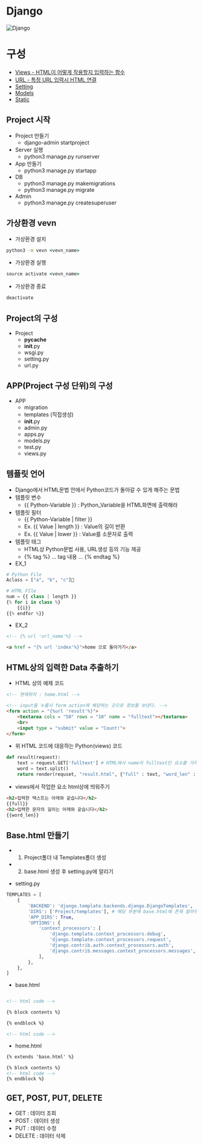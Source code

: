 # Django
![Django](./Django/Image/Django_Framework.png)

# 구성
- [Views - HTML이 어떻게 작용할지 입력하는 함수](./Django/Views/README.md)
- [URL - 특정 URL 입력시 HTML 연결](./Django/Urls/README.md)
- [Setting](./Django/Setting/README.md)
- [Models](./Django/Models/README.md)
- [Static](./Django/Static/README.md)

## Project 시작
- Project 만들기
    - django-admin startproject <project Name>
- Server 실행
    - python3 manage.py runserver <port Num>
- App 만들기
    - python3 manage.py startapp <app Name>
- DB
    - python3 manage.py makemigrations <app Name>
    - python3 manage.py migrate
- Admin
    - python3 manage.py createsuperuser


## 가상환경 vevn
- 가상환경 설치
```cmd
python3 -m vevn <vevn_name>
```
- 가상환경 실행
```cmd
source activate <vevn_name>
```
- 가상환경 종료
```cmd
deactivate
```

## Project의 구성
- Project
    - __pycache__
    - __init__.py
    - wsgi.py
    - setting.py
    - url.py

## APP(Project 구성 단위)의 구성
- APP
    - migration
    - templates (직접생성)
    - __init__.py
    - admin.py
    - apps.py
    - models.py
    - test.py
    - views.py

## 템플릿 언어
- Django에서 HTML문법 안에서 Python코드가 돌아갈 수 있게 해주는 문법
- 템플릿 변수
    - {{ Python-Variable }} : Python_Variable을 HTML화면에 출력해라
- 템플릿 필터
    - {{ Python-Variable | filter }}
    - Ex. {{ Value | length }} : Value의 길이 반환
    - Ex. {{ Value | lower }} : Value를 소문자로 출력
- 템플릿 태그
    - HTML상 Python문법 사용, URL생성 등의 기능 제공
    - {% tag %} ... tag 내용 ... {% endtag %}
- EX_1
```python
# Python File
Aclass = ["a", "b", "c"]

# HTML FIle
num = {{ class | length }}
{% for i in class %}
    {{i}}
{{% endfor %}}
```
- EX_2
```HTML
<!-- {% url 'url_name'%} -->

<a href = "{% url 'index'%}">home 으로 돌아가기</a>
```
## HTML상의 입력한 Data 추출하기
- HTML 상의 예제 코드
```HTML
<!-- 현재위치 : home.html -->

<!-- input을 누를시 form action에 해당하는 곳으로 정보를 보낸다. -->
<form action = "{%url 'result'%}">
    <textarea cols = "50" rows = "10" name = "fulltext"></textarea>
    <br>
    <input type = "submit" value = "Count!">
</form>
```
- 위 HTML 코드에 대응하는 Python(views) 코드
```python
def result(request):
    text = request.GET['fulltext'] # HTML에서 name이 fulltext인 요소를 가져와라
    word = text.split()
    return render(requset, "result.html", {"full" : text, "word_len" : len(word)}) # 가져온 요소를 result.html에 띄워주기 위해 render 마지막에 딕셔너리 형태로 넘겨준다 (Key 값은 자신이 정해주는 이름이다)
```
- views에서 작업한 요소 html상에 띄워주기
```html
<h2>입력한 텍스트는 아래와 같습니다</h2>
{{full}}
<h2>입력한 문자의 길이는 아래와 같습니다</h2>
{{word_len}}
```

## Base.html 만들기
- 1. Project폴더 내 Templates폴더 생성
- 2. base.html 생성 후 setting.py에 알리기

- setting.py
```python
TEMPLATES = [
    {
        'BACKEND': 'django.template.backends.django.DjangoTemplates',
        'DIRS': ['Project/templates'], # 해당 부분에 base.html에 존재 알려주기
        'APP_DIRS': True,
        'OPTIONS': {
            'context_processors': [
                'django.template.context_processors.debug',
                'django.template.context_processors.request',
                'django.contrib.auth.context_processors.auth',
                'django.contrib.messages.context_processors.messages',
            ],
        },
    },
]
```
- base.html
```html

<!-- html code -->

{% block contents %}

{% endblock %}

<!-- html code -->
```
- home.html
```html
{% extends 'base.html' %}

{% block contents %}
<!-- html code -->
{% endblock %}
```

## GET, POST, PUT, DELETE
- GET : 데이터 조회
- POST : 데이터 생성
- PUT : 데이터 수정
- DELETE : 데이터 삭제